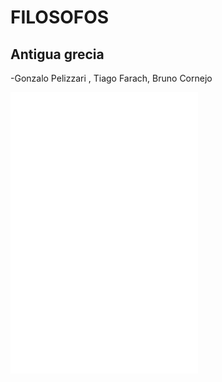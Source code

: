 # FILOSOFOS
## Antigua grecia
-Gonzalo Pelizzari , Tiago Farach, Bruno Cornejo

![pitagoras](./pitagoras.md)
![parmenides](./Parmenides2.md)
![tales](./READMEtf.md)

